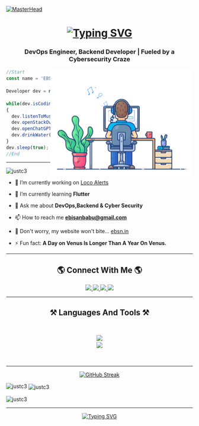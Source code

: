 [![MasterHead](https://camo.githubusercontent.com/ba9f3bd30647e352a3f5e1e45eb45c6ec7bad6155cd16aaedf4a426738da0ca5/68747470733a2f2f696e646f616e616c79746963612e636f6d2f7374617469632f696d616765732f62616e6e6572722e676966)](https://ebsn00.com)

<h1 align="center">
    <a href="https://ebsn00.com">
        <img src="https://readme-typing-svg.demolab.com?font=Righteous&size=35&duration=4000&pause=1000&center=true&vCenter=true&width=500&height=70&lines=Hi+There!+%F0%9F%91%8B;I'm+Ebisan;Also+Known+As+JuSTC3" alt="Typing SVG" />
    </a>
</h1>
<h3 align="center">DevOps Engineer, Backend Developer | Fueled by a Cybersecurity Craze</h3>

<img align="right" alt="profile" width="385" src="https://raw.githubusercontent.com/JuSTC3/JuSTC3/d7f54b92a911eaf88e9c23badfa62da71f242c88/profile.gif">

```js
//Start
const name = 'EBSN' || 'JuSTC3';

Developer dev = new Developer(name);

while(dev.isCoding())
{
  dev.listenToMusic();
  dev.openStackOverFlow();
  dev.openChatGPT();
  dev.drinkWater();
}
dev.sleep(true);
//End
```

<hr/>

<p align="left"> <img src="https://komarev.com/ghpvc/?username=justc3&label=Profile%20views&color=0e75b6&style=flat" alt="justc3" /> </p>

- 🔭 I’m currently working on [Loco Alerts](https://github.com/JuSTC3/LOCOV2)

- 🌱 I’m currently learning **Flutter**

<!-- - 👨‍💻 All of my projects are available at [ebsn00.com](ebsn00.com)*/-->

- 💬 Ask me about **DevOps,Backend & Cyber Security**

- 📫 How to reach me **ebisanbabu@gmail.com**

- 📄 Don't worry, my website won't bite... [ebsn.in](ebsn.in)

- ⚡ Fun fact: **A Day on Venus Is Longer Than A Year On Venus.**

<hr/>

<h2 align="center">🌎 Connect With Me 🌎</h2>
<p align="center">
    <a href="mailto:thejustc3@gmail.com">
    <img src="https://img.shields.io/badge/Gmail-D14836?style=for-the-badge&logo=gmail&logoColor=white"/>
  </a>
  <a href="https://linkedin.com/in/ebisan" target="_blank">
    <img src="https://img.shields.io/badge/LinkedIn-0077B5?style=for-the-badge&logo=linkedin&logoColor=white"/>
  </a>
  <a href="https://www.instagram.com/_ebsn_/" target="_blank">
     <img src="https://img.shields.io/badge/Instagram-E4405F?style=for-the-badge&logo=instagram&logoColor=white"/>
  </a>
  <a href="https://discord.com/users/743045390026276868" target="_blank">
     <img src="https://img.shields.io/badge/Discord-5865F2?style=for-the-badge&logo=discord&logoColor=white"/>
  </a>
</p>

<hr/>

<h2 align="center">⚒️ Languages And Tools ⚒️</h2>
<br/>
<p align="center">
    <img src="https://skillicons.dev/icons?i=nodejs,python,java,lua,c,cpp,php,androidstudio,flutter,dart,kotlin,javascript,ts,express,react,redux,django,laravel,bootstrap,css,tailwind,html,jquery,wordpress,mongodb,dynamodb,sqlite,mysql,webpack,stackoverflow" /><br>
    <img src="https://skillicons.dev/icons?i=aws,linux,docker,git,jenkins,bash,cloudflare,nginx,discord,vscode,postman" />
</p>
<br/>

<hr/>

<div align="center">

[![GitHub Streak](https://streak-stats.demolab.com?user=JuSTC3&theme=transparent&card_width=500)](https://git.io/streak-stats)

</div>
<p>
    <img align="left" src="https://github-readme-stats.vercel.app/api/top-langs?username=justc3&show_icons=true&locale=en&layout=compact" alt="justc3" />
</p>

<p>
    &nbsp;<img align="center" src="https://github-readme-stats.vercel.app/api?username=justc3&show_icons=true&locale=en" alt="justc3" />
</p>

<p>
    <img align="center" src="https://github-readme-streak-stats.herokuapp.com/?user=justc3&" alt="justc3" />
</p>

<hr/>

<p align="center">
    <a href="https://git.io/typing-svg">
        <img src="https://readme-typing-svg.demolab.com?font=Rubik+Iso&size=30&duration=4000&pause=1000&center=true&vCenter=true&width=500&height=70&lines=Thanks+for+visiting!+%E2%9C%8C%EF%B8%8F;Drop+me+a+line+on+LinkedIn" alt="Typing SVG" />
    </a>
</p>